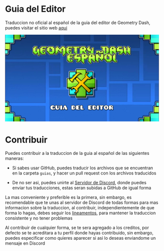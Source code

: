 # Guia del Editor
Traduccion no oficial al español de la guia del editor de Geometry Dash, puedes visitar el sitio web [aqui](https://guia.jorge603.xyz)

![](GuiaEditor.png)

# Contribuir
Puedes contribuir a la traduccion de la guia al español de las siguientes maneras:

- Si sabes usar GitHub, puedes traducir los archivos que se encuentran en la carpeta `guias`, y hacer un pull request con los archivos traducidos

- De no ser asi, puedes unirte al [Servidor de Discord](https://discord.gg/aWC55M4q4v), donde puedes enviar tus traducciones, estas seran subidas a GitHub de igual forma

La mas conveniente y preferible es la primera, sin embargo, es recomendable que te unas al servidor de Discord de todas formas para mas informacion sobre la traduccion, al contribuir, independientemente de que forma lo hagas, debes seguir los [lineamentos](https://github.com/ItsWhisp/GuiaEditorGD/blob/main/guias/lineamentos.md), para mantener la traduccion consistente y no tener problemas

Al contribuir de cualquier forma, se te sera agregado a los creditos, por defecto se te acreditara a tu perfil donde hayas contribuido, sin embargo, puedes especificar como quieres aparecer si asi lo deseas enviandome un mensaje en Discord